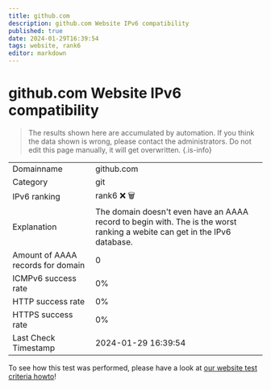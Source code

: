```yaml
---
title: github.com
description: github.com Website IPv6 compatibility
published: true
date: 2024-01-29T16:39:54
tags: website, rank6
editor: markdown
---
```


# github.com Website IPv6 compatibility

> The results shown here are accumulated by automation. If you think the data shown is wrong, please contact the administrators. 
> Do not edit this page manually, it will get overwritten.
{.is-info}


|   |   |
| - | - |
| Domainname | github.com
| Category | git |
| IPv6 ranking | rank6 :x: :wastebasket: |
| Explanation | The domain doesn't even have an AAAA record to begin with. The is the worst ranking a webite can get in the IPv6 database. |
| Amount of AAAA records for domain | 0 |
| ICMPv6 success rate | 0%|
| HTTP success rate | 0% |
| HTTPS success rate | 0% |
| Last Check Timestamp | 2024-01-29 16:39:54 |

To see how this test was performed, please have a look at [our website test criteria howto](/howto/testcriteria/website)!

